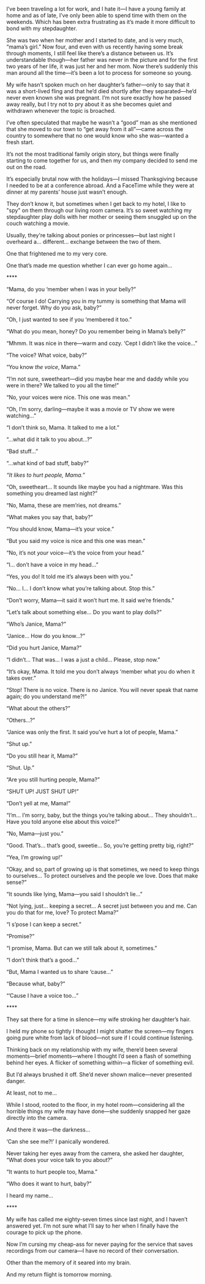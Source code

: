 I’ve been traveling a lot for work, and I hate it—I have a young family at home and as of late, I’ve only been able to spend time with them on the weekends. Which has been extra frustrating as it’s made it more difficult to bond with my stepdaughter.

She was two when her mother and I started to date, and is very much, “mama’s girl.” Now four, and even with us recently having some break through moments, I still feel like there’s a distance between us. It’s understandable though—her father was never in the picture and for the first two years of her life, it was just her and her mom. Now there’s suddenly this man around all the time—it’s been a lot to process for someone so young.

My wife hasn’t spoken much on her daughter’s father—only to say that it was a short-lived fling and that he’d died shortly after they separated—he’d never even known she was pregnant. I’m not sure exactly how he passed away really, but I try not to pry about it as she becomes quiet and withdrawn whenever the topic is broached.

I’ve often speculated that maybe he wasn’t a “good” man as she mentioned that she moved to our town to “get away from it all”—came across the country to somewhere that no one would know who she was—wanted a fresh start.

It’s not the most traditional family origin story, but things were finally starting to come together for us, and then my company decided to send me out on the road.

It’s especially brutal now with the holidays—I missed Thanksgiving because I needed to be at a conference abroad. And a FaceTime while they were at dinner at my parents’ house just wasn’t enough.

They don’t know it, but sometimes when I get back to my hotel, I like to "spy" on them through our living room camera. It’s so sweet watching my stepdaughter play dolls with her mother or seeing them snuggled up on the couch watching a movie.

Usually, they're talking about ponies or princesses—but last night I overheard a… different… exchange between the two of them.

One that frightened me to my very core.

One that’s made me question whether I can ever go home again…

\*\*\*\*

“Mama, do you ‘member when I was in your belly?”

“Of course I do! Carrying you in my tummy is something that Mama will never forget. Why do you ask, baby?”

“Oh, I just wanted to see if you ‘membered it too.”

“What do you mean, honey? Do you remember being in Mama’s belly?”

“Mhmm. It was nice in there—warm and cozy. ‘Cept I didn’t like the voice…”

“The voice? What voice, baby?”

“You know *the voice*, Mama.”

“I’m not sure, sweetheart—did you maybe hear me and daddy while you were in there? We talked to you all the time!”

“No, your voices were nice. This one was mean.”

“Oh, I’m sorry, darling—maybe it was a movie or TV show we were watching…”

“I don’t think so, Mama. It talked to me a lot.”

“…what did it talk to you about…?”

“Bad stuff…”

“…what kind of bad stuff, baby?”

*“It likes to hurt people, Mama.”*

“Oh, sweetheart… It sounds like maybe you had a nightmare. Was this something you dreamed last night?”

“No, Mama, these are mem’ries, not dreams.”

“What makes you say that, baby?”

“You should know, Mama—it’s your voice.”

“But you said my voice is nice and this one was mean.”

“No, it’s not *your* voice—it’s the voice from your head.”

“I… don’t have a voice in my head…”

“Yes, you do! It told me it’s always been with you.”

“No… I… I don’t know what you’re talking about. Stop this.”

“Don’t worry, Mama—it said it won’t hurt me. It said we’re friends.”

“Let’s talk about something else… Do you want to play dolls?”

“Who’s Janice, Mama?”

“Janice… How do you know…?”

“Did you hurt Janice, Mama?”

“I didn’t… That was… I was a just a child… Please, stop now.”

“It’s okay, Mama. It told me you don’t always ‘member what you do when it takes over.”

“Stop! There is no voice. There is no Janice. You will never speak that name again; do you understand me?!”

“What about the others?”

“Others…?”

“Janice was only the first. It said you’ve hurt a lot of people, Mama.”

“Shut up.”

“Do you still hear it, Mama?”

“Shut. Up.”

“Are you still hurting people, Mama?”

“SHUT UP! JUST SHUT UP!”

“Don’t yell at me, Mama!”

“I’m... I’m sorry, baby, but the things you’re talking about… They shouldn’t… Have you told anyone else about this voice?”

“No, Mama—just you.”

“Good. That’s… that’s good, sweetie... So, you’re getting pretty big, right?”

“Yea, I’m growing up!”

“Okay, and so, part of growing up is that sometimes, we need to keep things to ourselves… To protect ourselves and the people we love. Does that make sense?”

“It sounds like lying, Mama—you said I shouldn’t lie…”

“Not lying, just… keeping a secret… A secret just between you and me. Can you do that for me, love? To protect Mama?”

“I s’pose I can keep a secret.”

“Promise?”

“I promise, Mama. But can we still talk about it, sometimes.”

“I don’t think that’s a good…”

“But, Mama I wanted us to share ‘cause…”

“Because what, baby?”

“’Cause I have a voice too…”

\*\*\*\*

They sat there for a time in silence—my wife stroking her daughter’s hair.

I held my phone so tightly I thought I might shatter the screen—my fingers going pure white from lack of blood—not sure if I could continue listening.

Thinking back on my relationship with my wife, there’d been several moments—brief moments—where I thought I’d seen a flash of something behind her eyes. A flicker of something within—a flicker of something evil.

But I’d always brushed it off. She’d never shown malice—never presented danger.

At least, not to me…

While I stood, rooted to the floor, in my hotel room—considering all the horrible things my wife may have done—she suddenly snapped her gaze directly into the camera.

And there it was—the darkness…

‘Can she see me?!’ I panically wondered.

Never taking her eyes away from the camera, she asked her daughter, “What does your voice talk to you about?”

“It wants to hurt people too, Mama.”

“Who does it want to hurt, baby?”

I heard my name…

\*\*\*\*

My wife has called me eighty-seven times since last night, and I haven’t answered yet. I’m not sure what I’ll say to her when I finally have the courage to pick up the phone.

Now I’m cursing my cheap-ass for never paying for the service that saves recordings from our camera—I have no record of their conversation.

Other than the memory of it seared into my brain.

And my return flight is tomorrow morning.
